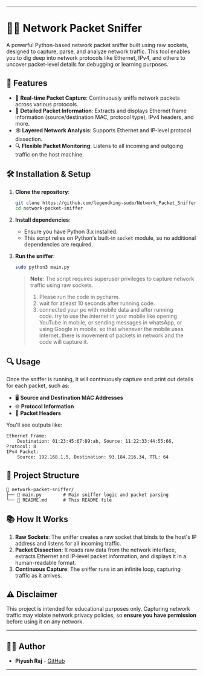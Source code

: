 

---

# 🕵️‍♂️ Network Packet Sniffer

A powerful Python-based network packet sniffer built using raw sockets, designed to capture, parse, and analyze network traffic. This tool enables you to dig deep into network protocols like Ethernet, IPv4, and others to uncover packet-level details for debugging or learning purposes.

## 🌟 Features

- 📡 **Real-time Packet Capture**: Continuously sniffs network packets across various protocols.
- 📝 **Detailed Packet Information**: Extracts and displays Ethernet frame information (source/destination MAC, protocol type), IPv4 headers, and more.
- 🕸️ **Layered Network Analysis**: Supports Ethernet and IP-level protocol dissection.
- 🔍 **Flexible Packet Monitoring**: Listens to all incoming and outgoing traffic on the host machine.

## 🛠️ Installation & Setup

1. **Clone the repository**:
   ```bash
   git clone https://github.com/legendking-sudo/Network_Packet_Sniffer.git
   cd network-packet-sniffer
   ```

2. **Install dependencies**:
   - Ensure you have Python 3.x installed.
   - This script relies on Python's built-in `socket` module, so no additional dependencies are required.

3. **Run the sniffer**:
   ```bash
   sudo python3 main.py
   ```

   > **Note**: The script requires superuser privileges to capture network traffic using raw sockets.
   > 1. Please run the code in pycharm.
   > 2.  wait for atleast 10 seconds after running code.
   > 3.  connected your pc with mobile data and after running code..try to use the internet in your mobile like opening YouTube in mobile, or sending messages in whatsApp, or using Google in mobile, so that whenever the mobile uses internet..there is movement of packets in network and the code will capture it.

## 🔍 Usage

Once the sniffer is running, it will continuously capture and print out details for each packet, such as:

- 🖥️ **Source and Destination MAC Addresses**
- 🌐 **Protocol Information**
- 🚀 **Packet Headers**

You'll see outputs like:

```
Ethernet Frame:
    Destination: 01:23:45:67:89:ab, Source: 11:22:33:44:55:66, Protocol: 8
IPv4 Packet:
    Source: 192.168.1.5, Destination: 93.184.216.34, TTL: 64
```

## 🚀 Project Structure

```
📂 network-packet-sniffer/
├── 📄 main.py        # Main sniffer logic and packet parsing
└── 📄 README.md      # This README file
```

## 📚 How It Works

1. **Raw Sockets**: The sniffer creates a raw socket that binds to the host's IP address and listens for all incoming traffic.
2. **Packet Dissection**: It reads raw data from the network interface, extracts Ethernet and IP-level packet information, and displays it in a human-readable format.
3. **Continuous Capture**: The sniffer runs in an infinite loop, capturing traffic as it arrives.

## ⚠️ Disclaimer

This project is intended for educational purposes only. Capturing network traffic may violate network privacy policies, so **ensure you have permission** before using it on any network.

---

## 🧑‍💻 Author

- **Piyush Raj** - [GitHub](https://github.com/Legend-Raj)

---
